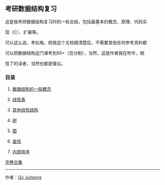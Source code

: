 ## 考研数据结构复习



这是我考研数据结构复习时的一些总结，包括最基本的概念、原理、代码实

现（C）、扩展等。

可以这么说，考杭电，把我这个文档搞清楚后，不需要其他任何参考资料都

可以把数据结构这门课考到95+（百分制），当然，这是作者我在吹牛，相

信了的读者，当然也都是傻瓜。



### 目录

1. [数据结构的一般概念](./Common/README.md)
2. [线性表](./Linear_List/README.md)

3. [其他线性结构](./Other_Linear_Structure/README.md)

4. [树](./Tree/README.md)

5. [图](./Graph/README.md)

6. [查找](./Search_Algorithm/README.md)

7. [内部排序](./Sorting_Algorithm/README.md)


[完整合集](./release/release.html)

---

作者：[Qv Junping](https://www.github.com/qvjp "Qv Junping")
